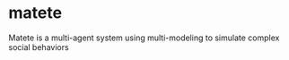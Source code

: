 # matete

Matete is a multi-agent system using multi-modeling to simulate complex social behaviors


<!-- TODO: add experiment: a user can rerun several time  the same experiment with the data being saved in a database -->